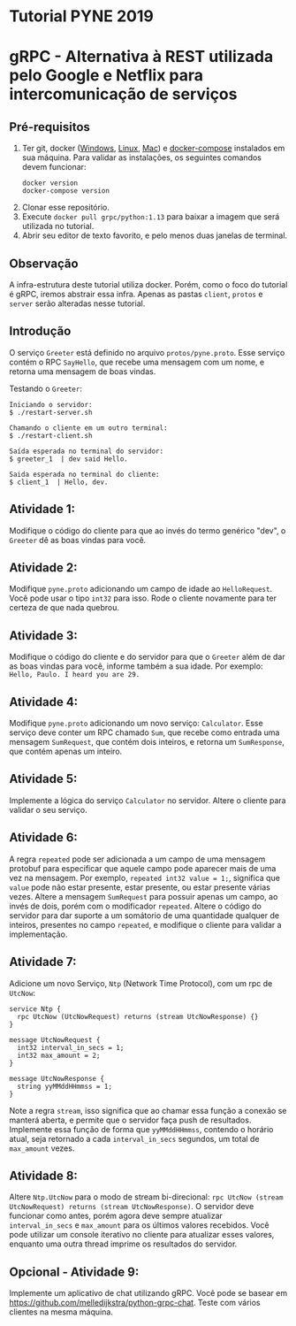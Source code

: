 # Tutorial PYNE 2019

# gRPC - Alternativa à REST utilizada pelo Google e Netflix para intercomunicação de serviços

## Pré-requisitos
1. Ter git, docker ([Windows](https://hub.docker.com/editions/community/docker-ce-desktop-windows), [Linux](https://docs.docker.com/install/linux/docker-ce/ubuntu/), [Mac](https://hub.docker.com/editions/community/docker-ce-desktop-mac)) e [docker-compose](https://docs.docker.com/compose/install/) instalados em sua máquina.
   Para validar as instalações, os seguintes comandos devem funcionar:
   ```
   docker version
   docker-compose version
   ```
2. Clonar esse repositório.
3. Execute `docker pull grpc/python:1.13` para baixar a imagem que será utilizada no tutorial.
4. Abrir seu editor de texto favorito, e pelo menos duas janelas de terminal.

## Observação
A infra-estrutura deste tutorial utiliza docker. Porém, como o foco do tutorial é gRPC, iremos abstrair essa infra. Apenas as pastas `client`, `protos` e `server` serão alteradas nesse tutorial.

## Introdução
O serviço `Greeter` está definido no arquivo `protos/pyne.proto`. Esse serviço contém o RPC `SayHello`,
que recebe uma mensagem com um nome, e retorna uma mensagem de boas vindas.

Testando o `Greeter`:
```
Iniciando o servidor:
$ ./restart-server.sh

Chamando o cliente em um outro terminal:
$ ./restart-client.sh

Saída esperada no terminal do servidor:
$ greeter_1  | dev said Hello.

Saida esperada no terminal do cliente:
$ client_1  | Hello, dev.
```

## Atividade 1:
Modifique o código do cliente para que ao invés do termo genérico "dev", o `Greeter` dê as boas vindas para você.

## Atividade 2:
Modifique `pyne.proto` adicionando um campo de idade ao `HelloRequest`. Você pode usar o tipo `int32` para isso. Rode o cliente novamente para ter certeza de que nada quebrou.

## Atividade 3:
Modifique o código do cliente e do servidor para que o `Greeter` além de dar as boas vindas para você, informe também a sua idade. Por exemplo:
`Hello, Paulo. I heard you are 29.`

## Atividade 4:
Modifique `pyne.proto` adicionando um novo serviço: `Calculator`. Esse serviço deve conter um RPC chamado `Sum`, que recebe como entrada uma mensagem `SumRequest`, que contém dois inteiros, e retorna um `SumResponse`, que contém apenas um inteiro.

## Atividade 5:
Implemente a lógica do serviço `Calculator` no servidor. Altere o cliente para validar o seu serviço.

## Atividade 6:
A regra `repeated` pode ser adicionada a um campo de uma mensagem protobuf para especificar que aquele campo pode aparecer mais de uma vez na mensagem. Por exemplo, `repeated int32 value = 1;`, significa que `value` pode não estar presente, estar presente, ou estar presente várias vezes.
Altere a mensagem `SumRequest` para possuir apenas um campo, ao invés de dois, porém com o modificador `repeated`. Altere o código do servidor para dar suporte a um somátorio de uma quantidade qualquer de inteiros, presentes no campo `repeated`, e modifique o cliente para validar a implementação.

## Atividade 7:
Adicione um novo Serviço, `Ntp` (Network Time Protocol), com um rpc de `UtcNow`:
```
service Ntp {
  rpc UtcNow (UtcNowRequest) returns (stream UtcNowResponse) {}
}

message UtcNowRequest {
  int32 interval_in_secs = 1;
  int32 max_amount = 2;
}

message UtcNowResponse {
  string yyMMddHHmmss = 1;
}
```
Note a regra `stream`, isso significa que ao chamar essa função a conexão se manterá aberta, e permite que o servidor faça push de resultados. Implemente essa função de forma que `yyMMddHHmmss`, contendo o horário atual, seja retornado a cada `interval_in_secs` segundos, um total de `max_amount` vezes.

## Atividade 8:
Altere `Ntp.UtcNow` para o modo de stream bi-direcional: `rpc UtcNow (stream UtcNowRequest) returns (stream UtcNowResponse)`. O servidor deve funcionar como antes, porém agora deve sempre atualizar `interval_in_secs` e `max_amount` para os últimos valores recebidos. Você pode utilizar um console iterativo no cliente para atualizar esses valores, enquanto uma outra thread imprime os resultados do servidor.

## Opcional - Atividade 9:
Implemente um aplicativo de chat utilizando gRPC. Você pode se basear em https://github.com/melledijkstra/python-grpc-chat. Teste com vários clientes na mesma máquina.
